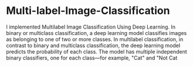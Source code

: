 # Multi-label-Image-Classification

I implemented Multilabel Image Classification Using Deep Learning. In binary or multiclass classification, a deep learning model classifies images as belonging to one of two or more classes. In multilabel classification, in contrast to binary and multiclass classification, the deep learning model predicts the probability of each class. The model has multiple independent binary classifiers, one for each class—for example, "Cat" and "Not Cat
